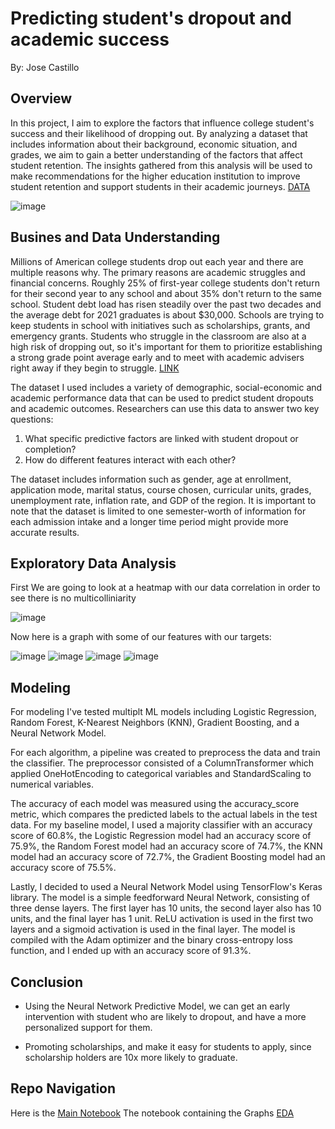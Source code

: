 # Predicting student's dropout and academic success

By: Jose Castillo

## Overview

In this project, I aim to explore the factors that influence college student's success and their likelihood of dropping out. By analyzing a dataset that includes information about their background, economic situation, and grades, we aim to gain a better understanding of the factors that affect student retention. The insights gathered from this analysis will be used to make recommendations for the higher education institution to improve student retention and support students in their academic journeys. [DATA](https://www.kaggle.com/datasets/thedevastator/higher-education-predictors-of-student-retention)

![image](https://user-images.githubusercontent.com/95591600/217946329-0ff311b3-5215-4568-91dd-e2a84f0b8bfb.png)

## Busines and Data Understanding

Millions of American college students drop out each year and there are multiple reasons why. The primary reasons are academic struggles and financial concerns. Roughly 25% of first-year college students don't return for their second year to any school and about 35% don't return to the same school. Student debt load has risen steadily over the past two decades and the average debt for 2021 graduates is about $30,000. Schools are trying to keep students in school with initiatives such as scholarships, grants, and emergency grants. Students who struggle in the classroom are also at a high risk of dropping out, so it's important for them to prioritize establishing a strong grade point average early and to meet with academic advisers right away if they begin to struggle. [LINK](https://www.usnews.com/education/best-colleges/articles/2019-03-20/dropping-out-of-college-why-students-do-so-and-how-to-avoid-it)

The dataset I used includes a variety of demographic, social-economic and academic performance data that can be used to predict student dropouts and academic outcomes. Researchers can use this data to answer two key questions:

1.  What specific predictive factors are linked with student dropout or completion?
2.  How do different features interact with each other?

The dataset includes information such as gender, age at enrollment, application mode, marital status, course chosen, curricular units, grades, unemployment rate, inflation rate, and GDP of the region. It is important to note that the dataset is limited to one semester-worth of information for each admission intake and a longer time period might provide more accurate results.

## Exploratory Data Analysis

First We are going to look at a heatmap with our data correlation in order to see there is no multicolliniarity

![image](https://user-images.githubusercontent.com/95591600/217391152-17ca5a5b-07de-4add-8b49-489a0cb2d8c7.png)

Now here is a graph with some of our features with our targets:

![image](https://user-images.githubusercontent.com/95591600/219779378-62513a5c-1ef3-4e75-9010-4e442785e14d.png)
![image](https://user-images.githubusercontent.com/95591600/219779542-cb94b3fb-9b86-4fdf-afc4-3a3a1f9a9c7f.png)
![image](https://user-images.githubusercontent.com/95591600/219779263-ebdbeb24-49fb-44a0-a7dc-855334dcb1b9.png)
![image](https://user-images.githubusercontent.com/95591600/219779715-50361ef6-a30e-451c-bd30-8e335e10c061.png)

## Modeling

For modeling I've tested multiplt ML models including Logistic Regression, Random Forest, K-Nearest Neighbors (KNN), Gradient Boosting, and a Neural Network Model.

For each algorithm, a pipeline was created to preprocess the data and train the classifier. The preprocessor consisted of a ColumnTransformer which applied OneHotEncoding to categorical variables and StandardScaling to numerical variables.

The accuracy of each model was measured using the accuracy_score metric, which compares the predicted labels to the actual labels in the test data. For my baseline model, I used a majority classifier with an accuracy score of 60.8%, the Logistic Regression model had an accuracy score of 75.9%, the Random Forest model had an accuracy score of 74.7%, the KNN model had an accuracy score of 72.7%, the Gradient Boosting model had an accuracy score of 75.5%.

Lastly, I decided to used a Neural Network Model using TensorFlow's Keras library. The model is a simple feedforward Neural Network, consisting of three dense layers. The first layer has 10 units, the second layer also has 10 units, and the final layer has 1 unit. ReLU activation is used in the first two layers and a sigmoid activation is used in the final layer. The model is compiled with the Adam optimizer and the binary cross-entropy loss function, and I ended up with an accuracy score of 91.3%.

## Conclusion

- Using the Neural Network  Predictive Model, we can get an early intervention with student who are likely to dropout, and have a more personalized support for them.

- Promoting scholarships, and make it easy for students to apply, since scholarship holders are 10x more likely to graduate.

## Repo Navigation

Here is the [Main Notebook](/Index.ipynb)
The notebook containing the Graphs [EDA](/EDA.ipynb)



